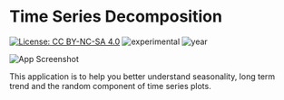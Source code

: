 # Time Series Decomposition

[![License: CC BY-NC-SA 4.0](https://img.shields.io/badge/License-CC%20BY--NC--SA%204.0-lightgrey.svg)](https://creativecommons.org/licenses/by-nc-sa/4.0/) ![experimental](https://img.shields.io/badge/lifecycle-experimental-orange) ![year](https://img.shields.io/badge/year-2018-lightgrey)

![App Screenshot](https://sites.psu.edu/shinyapps/files/2018/12/e72245047edebd8b2736431ac93c354ee544bfbd-tsdecom-1aj4a4r.png)

This application is to help you better understand seasonality, long term trend and the random component of time series plots.
